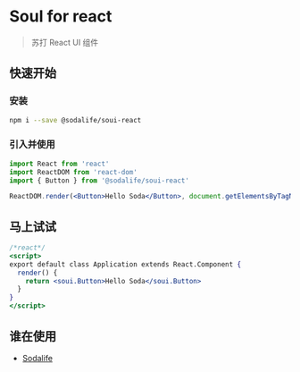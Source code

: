 # SouI for react
> 苏打 React UI 组件

## 快速开始
### 安装
```bash
npm i --save @sodalife/soui-react
```

### 引入并使用
```jsx
import React from 'react'
import ReactDOM from 'react-dom'
import { Button } from '@sodalife/soui-react'

ReactDOM.render(<Button>Hello Soda</Button>, document.getElementsByTagName('body')[0])
```

## 马上试试
```jsx
/*react*/
<script>
export default class Application extends React.Component {
  render() {
    return <soui.Button>Hello Soda</soui.Button>
  }
}
</script>
```

## 谁在使用
- [Sodalife](https://m.sodalife.xyz/v1/?channel=githuab)

